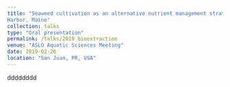 ```yaml
---
title: "Seaweed cultivation as an alternative nutrient management strategy for wastewater treatment and recovery facilities: a case study in Boothbay
Harbor, Maine"
collection: talks
type: "Oral presentation"
permalink: /talks/2019_bioextraction
venue: "ASLO Aquatic Sciences Meeting"
date: 2019-02-26
location: "San Juan, PR, USA"
---
```


dddddddd

